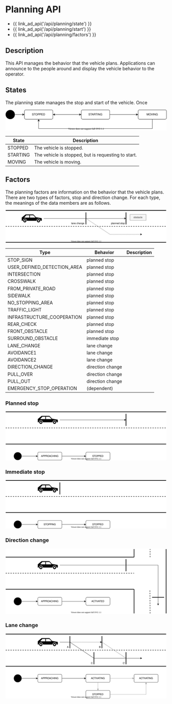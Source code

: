 # Planning API

- {{ link_ad_api('/api/planning/state') }}
- {{ link_ad_api('/api/planning/start') }}
- {{ link_ad_api('/api/planning/factors') }}

## Description

This API manages the behavior that the vehicle plans.
Applications can announce to the people around and display the vehicle behavior to the operator.

## States

The planning state manages the stop and start of the vehicle.
Once

![planning-state](./docs/state.drawio.svg)

| State    | Description                                         |
| -------- | --------------------------------------------------- |
| STOPPED  | The vehicle is stopped.                             |
| STARTING | The vehicle is stopped, but is requesting to start. |
| MOVING   | The vehicle is moving.                              |

## Factors

The planning factors are information on the behavior that the vehicle plans.
There are two types of factors, stop and direction change.
For each type, the meanings of the data members are as follows.

![planning-factors](./docs/factors.drawio.svg)

| Type                        | Behavior         | Description |
| --------------------------- | ---------------- | ----------- |
| STOP_SIGN                   | planned stop     |             |
| USER_DEFINED_DETECTION_AREA | planned stop     |             |
| INTERSECTION                | planned stop     |             |
| CROSSWALK                   | planned stop     |             |
| FROM_PRIVATE_ROAD           | planned stop     |             |
| SIDEWALK                    | planned stop     |             |
| NO_STOPPING_AREA            | planned stop     |             |
| TRAFFIC_LIGHT               | planned stop     |             |
| INFRASTRUCTURE_COOPERATION  | planned stop     |             |
| REAR_CHECK                  | planned stop     |             |
| FRONT_OBSTACLE              | planned stop     |             |
| SURROUND_OBSTACLE           | immediate stop   |             |
| LANE_CHANGE                 | lane change      |             |
| AVOIDANCE1                  | lane change      |             |
| AVOIDANCE2                  | lane change      |             |
| DIRECTION_CHANGE            | direction change |             |
| PULL_OVER                   | direction change |             |
| PULL_OUT                    | direction change |             |
| EMERGENCY_STOP_OPERATION    | (dependent)      |             |

### Planned stop

![planned-stop-factor](./docs/factors-planned-stop.drawio.svg)

### Immediate stop

![immediate-stop-factor](./docs/factors-immediate-stop.drawio.svg)

### Direction change

![direction-change-factor](./docs/factors-direction-change.drawio.svg)

### Lane change

![lane-change-factor](./docs/factors-lane-change.drawio.svg)
